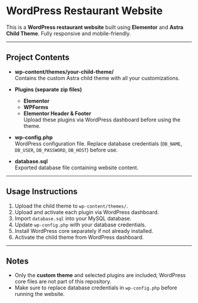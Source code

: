 # WordPress Restaurant Website

This is a **WordPress restaurant website** built using **Elementor** and **Astra Child Theme**. Fully responsive and mobile-friendly.

---

## Project Contents

- **wp-content/themes/your-child-theme/**  
  Contains the custom Astra child theme with all your customizations.

- **Plugins (separate zip files)**  
  - **Elementor**  
  - **WPForms**  
  - **Elementor Header & Footer**  
  Upload these plugins via WordPress dashboard before using the theme.

- **wp-config.php**  
  WordPress configuration file. Replace database credentials (`DB_NAME`, `DB_USER`, `DB_PASSWORD`, `DB_HOST`) before use.

- **database.sql**  
  Exported database file containing website content.

---

## Usage Instructions

1. Upload the child theme to `wp-content/themes/`.
2. Upload and activate each plugin via WordPress dashboard.
3. Import `database.sql` into your MySQL database.
4. Update `wp-config.php` with your database credentials.
5. Install WordPress core separately if not already installed.
6. Activate the child theme from WordPress dashboard.

---

## Notes

- Only the **custom theme** and selected plugins are included; WordPress core files are not part of this repository.
- Make sure to replace database credentials in `wp-config.php` before running the website.
